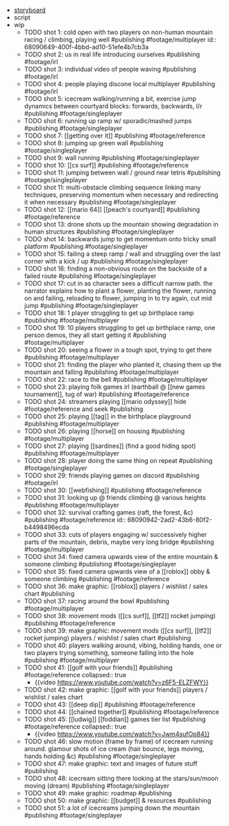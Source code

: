 - [storyboard](https://miro.com/app/board/uXjVMRX_488=/?moveToWidget=3458764625629405777&cot=14)
- script
- wip
	- TODO shot 1: cold open with two players on non-human mountain racing / climbing, playing well #publishing #footage/multiplayer
	  id:: 68090649-400f-4bbd-ad10-51efe4b7cb3a
	- TODO shot 2: us in real life introducing ourselves #publishing #footage/irl
	- TODO shot 3: individual video of people waving #publishing #footage/irl
	- TODO shot 4: people playing discone local multiplayer #publishing #footage/irl
	- TODO shot 5: icecream walking/running a bit, exercise jump dynamics between courtyard blocks: forwards, backwards, l/r #publishing #footage/singleplayer
	- TODO shot 6: running up ramp w/ sporadic/mashed jumps #publishing #footage/singleplayer
	- TODO shot 7: [[getting over it]] #publishing #footage/reference
	- TODO shot 8: jumping up green wall #publishing #footage/singleplayer
	- TODO shot 9: wall running #publishing #footage/singleplayer
	- TODO shot 10: [[cs surf]] #publishing #footage/reference
	- TODO shot 11: jumping between wall / ground near tetris #publishing #footage/singleplayer
	- TODO shot 11: multi-obstacle climbing sequence linking many techniques, preserving momentum when necessary and redirecting it when necessary #publishing #footage/singleplayer
	- TODO shot 12: [[mario 64]] [[peach's courtyard]] #publishing #footage/reference
	- TODO shot 13: drone shots up the mountain showing degradation in human structures #publishing #footage/singleplayer
	- TODO shot 14: backwards jump to get momentum onto tricky small platform #publishing #footage/singleplayer
	- TODO shot 15: failing a steep ramp / wall and struggling over the last corner with a kick / up #publishing #footage/singleplayer
	- TODO shot 16: finding a non-obvious route on the backside of a failed route #publishing #footage/singleplayer
	- TODO shot 17: cut in as character sees a difficult narrow path. the narrator explains how to plant a flower, planting the flower, running on and failing, reloading to flower, jumping in to try again, cut mid jump #publishing #footage/singleplayer
	- TODO shot 18: 1 player struggling to get up birthplace ramp #publishing #footage/multiplayer
	- TODO shot 19: 10 players struggling to get up birthplace ramp, one person demos, they all start getting it #publishing #footage/multiplayer
	- TODO shot 20: seeing a flower in a tough spot, trying to get there #publishing #footage/multiplayer
	- TODO shot 21: finding the player who planted it, chasing them up the mountain and falling #publishing #footage/multiplayer
	- TODO shot 22: race to the bell #publishing #footage/multiplayer
	- TODO shot 23: playing folk games irl (earthball @ [[new games tournament]], tug of war) #publishing #footage/reference
	- TODO shot 24: streamers playing [[mario odyssey]] hide #footage/reference
	  and seek #publishing
	- TODO shot 25: playing [[tag]] in the birthplace playground #publishing #footage/multiplayer
	- TODO shot 26: playing [[horse]] on housing #publishing #footage/multiplayer
	- TODO shot 27: playing [[sardines]] (find a good hiding spot) #publishing #footage/multiplayer
	- TODO shot 28: player doing the same thing on repeat #publishing #footage/singleplayer
	- TODO shot 29: friends playing games on discord #publishing #footage/irl
	- TODO shot 30: [[webfishing]] #publishing #footage/reference
	- TODO shot 31: looking up @ friends climbing @ various heights #publishing #footage/multiplayer
	- TODO shot 32: survival crafting games (raft, the forest, &c) #publishing #footage/reference
	  id:: 68090942-2ad2-43b6-80f2-b4498496ecda
	- TODO shot 33: cuts of players engaging w/ successively higher parts of the mountain, debris, maybe very long bridge #publishing #footage/multiplayer
	- TODO shot 34: fixed camera upwards view of the entire mountain & someone climbing #publishing #footage/singleplayer
	- TODO shot 35: fixed camera upwards view of a [[roblox]] obby & someone climbing #publishing #footage/reference
	- TODO shot 36: make graphic: [[roblox]] players / wishlist / sales chart #publishing
	- TODO shot 37: racing around the bowl #publishing #footage/multiplayer
	- TODO shot 38: movement mods ([[cs surf]], [[tf2]] rocket jumping) #publishing #footage/reference
	- TODO shot 39: make graphic: movement mods ([[cs surf]], [[tf2]] rocket jumping) players / wishlist / sales chart #publishing
	- TODO shot 40: players walking around, vibing, holding hands, one or two players trying something, someone falling into the hole #publishing #footage/multiplayer
	- TODO shot 41: [[golf with your friends]] #publishing #footage/reference
	  collapsed:: true
		- {{video https://www.youtube.com/watch?v=z6F5-ELZFWY}}
	- TODO shot 42: make graphic: [[golf with your friends]] players / wishlist / sales chart
	- TODO shot 43: [[deep dip]] #publishing #footage/reference
	- TODO shot 44: [[chained together]] #publishing #footage/reference
	- TODO shot 45: [[ludwig]] [[foddian]] games tier list #publishing #footage/reference
	  collapsed:: true
		- {{video https://www.youtube.com/watch?v=Jwm4sufOp84}}
	- TODO shot 46: slow motion (frame by frame) of icecream running around. glamour shots of ice cream (hair bounce, legs moving, hands holding &c) #publishing #footage/singleplayer
	- TODO shot 47: make graphic: text and images of future stuff #publishing
	- TODO shot 48: icecream sitting there looking at the stars/sun/moon moving (dream) #publishing #footage/singleplayer
	- TODO shot 49: make graphic: roadmap #publishing
	- TODO shot 50: make graphic: [[budget]] & resources #publishing
	- TODO shot 51: a lot of icecreams jumping down the mountain #publishing #footage/singleplayer